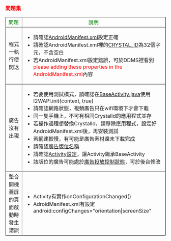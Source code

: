 ﻿﻿<h3 id='before' style='color:red'>問題集</h3>
<table border="1">
	<thead>
		<tr>
			<td style='color:green'>問題</td><td align="center" style='color:green'>說明</td>
		</tr>
	</thead>
	<tbody>
		<tr>
			<td align="center">程式一執行便閃退</td>
			<td>
				<ul>
					<li>請確認<a target="_blank" href="../androidmanifest">AndroidManifest.xml</a>設定正確</li>
					<li>請確認AndroidManifest.xml裡的<a target="_blank" href="../androidmanifest/#meta-data">CRYSTAL_ID</a>為32個字元，不含空白</li>
					<li>若AndroidManifest.xml設定錯誤，可於DDMS裡看到<span style="color:red">please adding these properties in the AndroidManifest.xml</span>內容</li>
				</ul>
			</td>
		</tr>
		<tr>
			<td align="center">
				廣告沒有出現
			</td>
			<td>
				<ul>
					<li>若要使用測試模式，請確認在<a target="_blank" href="../activity_setting/#testmode">BaseActivity.java</a>使用I2WAPI.init(context, true)</li>
					<li>請確認網路狀態，視頻廣告只在wifi環境下才會下載</li>
					<li>同一隻手機上，不可有相同CrystalId的應用程式並存</li>
					<li>若操作過程想替換CrystalId，請移除應用程式，設定好AndroidManifest.xml後，再安裝測試</li>
					<li>若網速較慢，有可能是廣告素材還未下載完成</li>
					<li>請確認<a target="_blank" href="../naming/#placement">廣告版位名稱</a></li>
					<li>請確認<a target="_blank" href="../activity_setting">Activity設定</a>，讓Activity繼承BaseActivity</li>
					<li>該版位的廣告可能處於<a target="_blank" href="https://github.com/roylo/CrystalExpressDocumentation-iOS-zh_CN/blob/master/terminology.md/#user-content-ad-serving-control-廣告投放控制">廣告投放控制狀態</a>，可於後台修改</li>
				</ul>
			</td>
		</tr>
		<tr>
			<td align="center">
				整合開機蓋屏的頁面啟動時發生錯誤
			</td>
			<td>
				<ul>
					<li>Activity有實作onConfigurationChanged()</li>
					<li>AdroidManifest.xml有設定android:configChanges="orientation|screenSize"</li>
				</ul>
			</td>
		</tr>
	</tbody>
</table>

<br/>
<br/>
